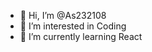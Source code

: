 - 👋 Hi, I’m @As232108
- 👀 I’m interested in Coding
- 🌱 I’m currently learning React

<!---
As232108/As232108 is a ✨ special ✨ repository because its `README.md` (this file) appears on your GitHub profile.
You can click the Preview link to take a look at your changes.
--->
